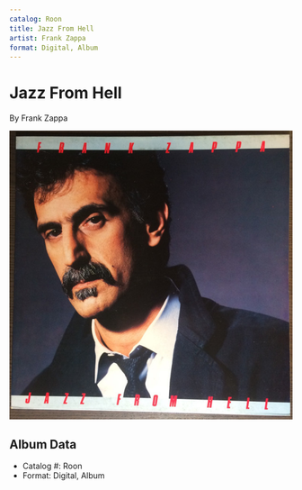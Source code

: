```yaml
---
catalog: Roon
title: Jazz From Hell
artist: Frank Zappa
format: Digital, Album
---
```


# Jazz From Hell

By Frank Zappa

![](../../assets/albumcovers/Frank_Zappa-Jazz_From_Hell.png)

## Album Data

- Catalog #: Roon
- Format: Digital, Album

